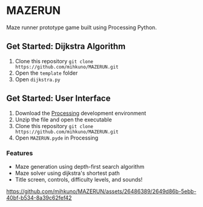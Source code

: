 # MAZERUN
Maze runner prototype game built using Processing Python.

## Get Started: Dijkstra Algorithm
1. Clone this repository `git clone https://github.com/mihkuno/MAZERUN.git`
2. Open the `template` folder
3. Open `dijkstra.py` 

## Get Started: User Interface
1. Download the [Processing](https://processing.org/download) development environment
2. Unzip the file and open the executable
3. Clone this repository `git clone https://github.com/mihkuno/MAZERUN.git`
4. Open `MAZERUN.pyde` in Processing

### Features
- Maze generation using depth-first search algorithm
- Maze solver using dijkstra's shortest path
- Title screen, controls, difficulty levels, and sounds!

https://github.com/mihkuno/MAZERUN/assets/26486389/2649d86b-5ebb-40bf-b534-8a39c62fef42


